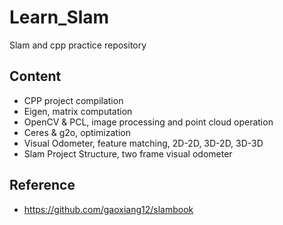# Learn_Slam

Slam and cpp practice repository

## Content

- CPP project compilation
- Eigen, matrix computation
- OpenCV & PCL, image processing and point cloud operation
- Ceres & g2o, optimization 
- Visual Odometer, feature matching, 2D-2D, 3D-2D, 3D-3D
- Slam Project Structure, two frame visual odometer

## Reference

- https://github.com/gaoxiang12/slambook
